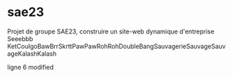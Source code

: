 # sae23
Projet de groupe SAE23, construire un site-web dynamique d'entreprise
Seeebbb
KetCouIgoBawBrrSkrttPawPawRohRohDoubleBangSauvagerieSauvageSauvageKalashKalash

ligne 6 modified
